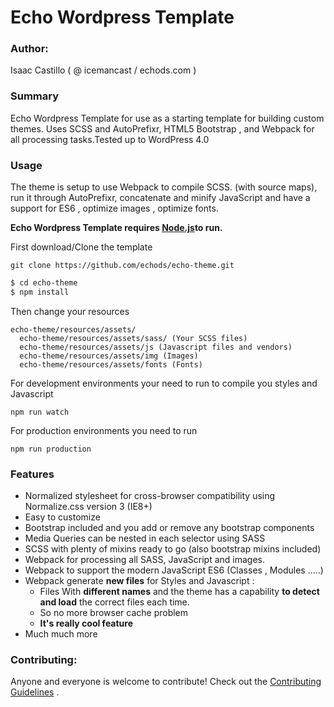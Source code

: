 # Echo Wordpress Template

### Author:

Isaac Castillo ( @ icemancast / echods.com )

### Summary
Echo Wordpress Template for use as a starting template for building custom themes. Uses SCSS and AutoPrefixr, HTML5 Bootstrap , and Webpack for all processing tasks.Tested up to WordPress 4.0

### Usage
The theme is setup to use Webpack to compile SCSS. (with source maps), run it through AutoPrefixr, concatenate and minify JavaScript and have a support for ES6 , optimize images  , optimize fonts.

**Echo Wordpress Template requires [Node.js](https://nodejs.org/)to run.**

First download/Clone the template

```
git clone https://github.com/echods/echo-theme.git
```

```sh
$ cd echo-theme
$ npm install
```
Then change your resources 
```
echo-theme/resources/assets/
  echo-theme/resources/assets/sass/ (Your SCSS files)
  echo-theme/resources/assets/js (Javascript files and vendors)
  echo-theme/resources/assets/img (Images)
  echo-theme/resources/assets/fonts (Fonts)
```
For development environments your need to run to compile you styles and Javascript
```
npm run watch
```
For production environments you need to run
```
npm run production
```
### Features
* Normalized stylesheet for cross-browser compatibility using Normalize.css version 3 (IE8+)
* Easy to customize
* Bootstrap included and you add or remove any bootstrap components  
* Media Queries can be nested in each selector using SASS
* SCSS with plenty of mixins ready to go (also bootstrap mixins included)
* Webpack for processing all SASS, JavaScript and images.
* Webpack to support the modern JavaScript ES6 (Classes , Modules .....)
* Webpack generate **new files** for Styles and Javascript :
  * Files With **different names** and the theme has a capability **to detect and load** the correct files each time.
  * So no more browser cache problem
  * **It's really cool feature**
* Much much more


### Contributing:
Anyone and everyone is welcome to contribute! Check out the [Contributing Guidelines](https://github.com/mattbanks/WordPress-Starter-Theme/blob/master/CONTRIBUTING.md) .
   

